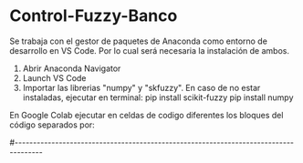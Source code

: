 # Control-Fuzzy-Banco
Se trabaja con el gestor de paquetes de Anaconda como entorno de desarrollo en VS Code. Por lo cual será necesaria la instalación de ambos.

1. Abrir Anaconda Navigator
2. Launch VS Code
3. Importar las librerias "numpy" y "skfuzzy". En caso de no estar instaladas, ejecutar en terminal:
  pip install scikit-fuzzy
  pip install numpy

En Google Colab ejecutar en celdas de codigo diferentes los bloques del código separados por:

#-------------------------------------------------------------------------------------
